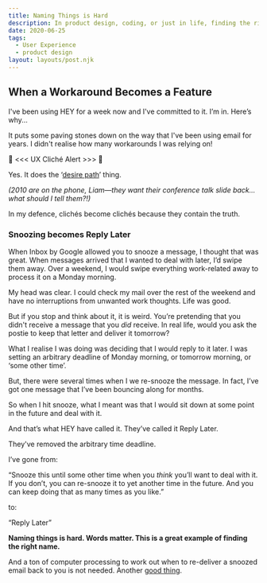 ```yaml
---
title: Naming Things is Hard
description: In product design, coding, or just in life, finding the right words to express what you mean is hard. But when you get it right it is a beautiful thing.
date: 2020-06-25
tags:
  - User Experience
  - product design
layout: layouts/post.njk
---
```


## When a Workaround Becomes a Feature

I've been using HEY for a week now and I've committed to it. I’m in. Here’s why...

It puts some paving stones down on the way that I've been using email for years. I didn't realise how many workarounds I was relying on!

🚨 <<< UX Cliché Alert >>> 🚨

Yes. It does the ‘[desire path](https://www.theguardian.com/cities/2018/oct/05/desire-paths-the-illicit-trails-that-defy-the-urban-planners)’ thing.

_(2010 are on the phone, Liam—they want their conference talk slide back... what should I tell them?!)_

In my defence, clichés become clichés because they contain the truth.

### Snoozing becomes Reply Later

When Inbox by Google allowed you to snooze a message, I thought that was great. When messages arrived that I wanted to deal with later, I’d swipe them away. Over a weekend, I would swipe everything work-related away to process it on a Monday morning.

My head was clear. I could check my mail over the rest of the weekend and have no interruptions from unwanted work thoughts. Life was good.

But if you stop and think about it, it is weird. You’re pretending that you didn't receive a message that you _did_ receive. In real life, would you ask the postie to keep that letter and deliver it tomorrow?

What I realise I was doing was deciding that I would reply to it later. I was setting an arbitrary deadline of Monday morning, or tomorrow morning, or ‘some other time’.

But, there were several times when I we re-snooze the message. In fact, I’ve got one message that I’ve been bouncing along for months.

So when I hit snooze, what I meant was that I would sit down at some point in the future and deal with it.

And that’s what HEY have called it. They’ve called it Reply Later.

They've removed the arbitrary time deadline.

I’ve gone from:

“Snooze this until some other time when you _think_ you’ll want to deal with it. If you don’t, you can re-snooze it to yet another time in the future. And you can keep doing that as many times as you like.”

to:

“Reply Later”

**Naming things is hard. Words matter. This is a great example of finding the right name.**

And a ton of computer processing to work out when to re-deliver a snoozed email back to you is not needed. Another [good thing](https://www.thisishcd.com/category/episodes/world-wide-waste-with-gerry-mcgovern/).